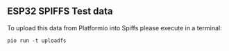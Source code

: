 ## ESP32 SPIFFS Test data

To upload this data from Platformio into Spiffs please execute in a terminal:

    pio run -t uploadfs


